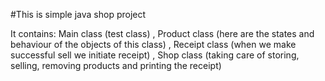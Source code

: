 #This is simple java shop project

It contains:
Main class (test class)
, Product class (here are the states and behaviour of the objects of this class)
, Receipt class (when we make successful sell we initiate receipt)
, Shop class (taking care of storing, selling, removing products and printing the receipt)
